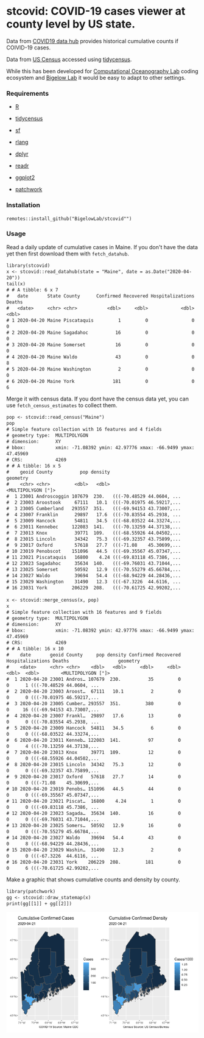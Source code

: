 # stcovid: COVID-19 cases viewer at county level by US state.

Data from [COVID19 data hub](https://github.com/covid19datahub/COVID19) provides historical cumulative counts if COIVID-19 cases. 

Data from [US Census](https://www.census.gov/) accessed using [tidycensus](https://CRAN.R-project.org/package=tidycensus).

While this has been developed for [Computational Oceanography Lab](https://www.bigelow.org/science/lab/computational-oceanography/) coding ecosystem and [Bigelow Lab](https://www.bigelow.org/) it would be easy to adapt to other settings.

### Requirements

 + [R](https://www.r-project.org/)

 + [tidycensus](https://CRAN.R-project.org/package=tidycensus)
 
 + [sf](https://CRAN.R-project.org/package=sf)
 
 + [rlang](https://CRAN.R-project.org/package=rlang)
 
 + [dplyr](https://CRAN.R-project.org/package=dplyr)
 
 + [readr](https://CRAN.R-project.org/package=readr)
 
 + [ggplot2](https://CRAN.R-project.org/package=ggplot2)
 
 + [patchwork](https://CRAN.R-project.org/package=patchwork)

### Installation

```
remotes::install_github("BigelowLab/stcovid"")
```

### Usage

Read a daily update of cumulative cases in Maine.  If you don't have the data yet then
first download them with `fetch_datahub`.

```
library(stcovid)
x <- stcovid::read_datahub(state = "Maine", date = as.Date("2020-04-20"))
tail(x)
# # A tibble: 6 x 7
#   date       State County      Confirmed Recovered Hospitalizations Deaths
#   <date>     <chr> <chr>           <dbl>     <dbl>            <dbl>  <dbl>
# 1 2020-04-20 Maine Piscataquis         1         0                0      0
# 2 2020-04-20 Maine Sagadahoc          16         0                0      0
# 3 2020-04-20 Maine Somerset           16         0                0      0
# 4 2020-04-20 Maine Waldo              43         0                0      8
# 5 2020-04-20 Maine Washington          2         0                0      0
# 6 2020-04-20 Maine York              181         0                0      6
```

Merge it with census data.  If you dont have the census data yet, you can use
`fetch_census_estimates` to collect them.

```
pop <- stcovid::read_census("Maine")
pop
# Simple feature collection with 16 features and 4 fields
# geometry type:  MULTIPOLYGON
# dimension:      XY
# bbox:           xmin: -71.08392 ymin: 42.97776 xmax: -66.9499 ymax: 47.45969
# CRS:            4269
# # A tibble: 16 x 5
#    geoid County          pop density                                                                               geometry
#    <chr> <chr>         <dbl>   <dbl>                                                                     <MULTIPOLYGON [°]>
#  1 23001 Androscoggin 107679  230.   (((-70.48529 44.0604, ...
#  2 23003 Aroostook     67111   10.1  (((-70.01975 46.59217,...
#  3 23005 Cumberland   293557  351.   (((-69.94153 43.73007,...
#  4 23007 Franklin      29897   17.6  (((-70.83554 45.2938, ...
#  5 23009 Hancock       54811   34.5  (((-68.03522 44.33274,...
#  6 23011 Kennebec     122083  141.   (((-70.13259 44.37138,...
#  7 23013 Knox          39771  109.   (((-68.55926 44.04502,...
#  8 23015 Lincoln       34342   75.3  (((-69.32357 43.75899,...
#  9 23017 Oxford        57618   27.7  (((-71.08    45.30699,...
# 10 23019 Penobscot    151096   44.5  (((-69.35567 45.07347,...
# 11 23021 Piscataquis   16800    4.24 (((-69.83118 45.7386, ...
# 12 23023 Sagadahoc     35634  140.   (((-69.76031 43.71044,...
# 13 23025 Somerset      50592   12.9  (((-70.55279 45.66784,...
# 14 23027 Waldo         39694   54.4  (((-68.94229 44.28436,...
# 15 23029 Washington    31490   12.3  (((-67.3226  44.6116, ...
# 16 23031 York         206229  208.   (((-70.61725 42.99202,...

x <- stcovid::merge_census(x, pop)
x
# Simple feature collection with 16 features and 9 fields
# geometry type:  MULTIPOLYGON
# dimension:      XY
# bbox:           xmin: -71.08392 ymin: 42.97776 xmax: -66.9499 ymax: 47.45969
# CRS:            4269
# # A tibble: 16 x 10
#    date       geoid County     pop density Confirmed Recovered Hospitalizations Deaths                  geometry
#    <date>     <chr> <chr>    <dbl>   <dbl>     <dbl>     <dbl>            <dbl>  <dbl>        <MULTIPOLYGON [°]>
#  1 2020-04-20 23001 Andros… 107679  230.          35         0                0      1 (((-70.48529 44.0604, ...
#  2 2020-04-20 23003 Aroost…  67111   10.1          2         0                0      0 (((-70.01975 46.59217,...
#  3 2020-04-20 23005 Cumber… 293557  351.         380         0                0     16 (((-69.94153 43.73007,...
#  4 2020-04-20 23007 Frankl…  29897   17.6         13         0                0      0 (((-70.83554 45.2938, ...
#  5 2020-04-20 23009 Hancock  54811   34.5          6         0                0      0 (((-68.03522 44.33274,...
#  6 2020-04-20 23011 Kenneb… 122083  141.          97         0                0      4 (((-70.13259 44.37138,...
#  7 2020-04-20 23013 Knox     39771  109.          12         0                0      0 (((-68.55926 44.04502,...
#  8 2020-04-20 23015 Lincoln  34342   75.3         12         0                0      0 (((-69.32357 43.75899,...
#  9 2020-04-20 23017 Oxford   57618   27.7         14         0                0      0 (((-71.08    45.30699,...
# 10 2020-04-20 23019 Penobs… 151096   44.5         44         0                0      0 (((-69.35567 45.07347,...
# 11 2020-04-20 23021 Piscat…  16800    4.24         1         0                0      0 (((-69.83118 45.7386, ...
# 12 2020-04-20 23023 Sagada…  35634  140.          16         0                0      0 (((-69.76031 43.71044,...
# 13 2020-04-20 23025 Somers…  50592   12.9         16         0                0      0 (((-70.55279 45.66784,...
# 14 2020-04-20 23027 Waldo    39694   54.4         43         0                0      8 (((-68.94229 44.28436,...
# 15 2020-04-20 23029 Washin…  31490   12.3          2         0                0      0 (((-67.3226  44.6116, ...
# 16 2020-04-20 23031 York    206229  208.         181         0                0      6 (((-70.61725 42.99202,...
```


Make a graphic that shows cumulative counts and density by county.

```
library(patchwork)
gg <- stcovid::draw_statemap(x)
print(gg[[1]] + gg[[2]])
```
![](inst/2020-04-21.png)
